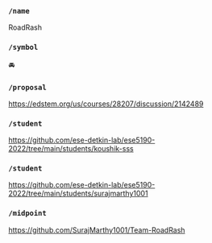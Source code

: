 ### `/name`
RoadRash
### `/symbol`
🚘
### `/proposal`
https://edstem.org/us/courses/28207/discussion/2142489
### `/student`
https://github.com/ese-detkin-lab/ese5190-2022/tree/main/students/koushik-sss
### `/student`
https://github.com/ese-detkin-lab/ese5190-2022/tree/main/students/surajmarthy1001
### `/midpoint`
https://github.com/SurajMarthy1001/Team-RoadRash
